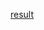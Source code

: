 [result](https://raw.githack.com/Mirdev/Fastcampus_School_Lv0/master/Day2/hover.html?target=_blank)
